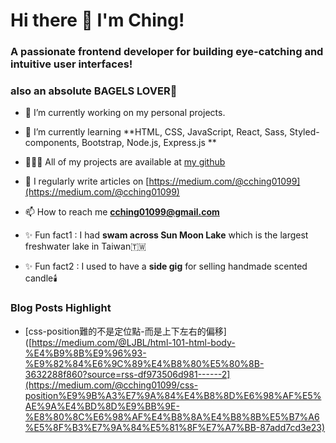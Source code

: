 <h1 align="left">Hi there 👋 I'm Ching! </h1> 
<h3 align="left">A passionate frontend developer for building eye-catching and intuitive user interfaces! </h3>
<h3 align="left">also an absolute BAGELS LOVER🥯 </h3>



- 🔭 I’m currently working on my personal projects.

- 🌱 I’m currently learning **HTML, CSS, JavaScript, React, Sass, Styled-components, Bootstrap, Node.js, Express.js **

- 👩🏻‍💻 All of my projects are available at [my github](https://github.com/cching01099?tab=repositories)

- 📝 I regularly write articles on [https://medium.com/@cching01099](https://medium.com/@cching01099)

- 📫 How to reach me **cching01099@gmail.com**

- ✨ Fun fact1 : I had  **swam across Sun Moon Lake** which is the largest freshwater lake in Taiwan🇹🇼
- ✨ Fun fact2 : I used to have a **side gig** for selling handmade scented candle🕯️


### Blog Posts Highlight
- [css-position難的不是定位點-而是上下左右的偏移]([https://medium.com/@LJBL/html-101-html-body-%E4%B9%8B%E9%96%93-%E9%82%84%E6%9C%89%E4%B8%80%E5%80%8B-3632288f860?source=rss-df973506d981------2](https://medium.com/@cching01099/css-position%E9%9B%A3%E7%9A%84%E4%B8%8D%E6%98%AF%E5%AE%9A%E4%BD%8D%E9%BB%9E-%E8%80%8C%E6%98%AF%E4%B8%8A%E4%B8%8B%E5%B7%A6%E5%8F%B3%E7%9A%84%E5%81%8F%E7%A7%BB-87add7cd3e23)
